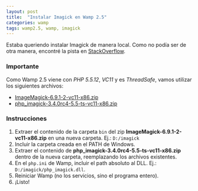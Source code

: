 ```yaml
---
layout: post
title:  "Instalar Imagick en Wamp 2.5"
categories: wamp
tags: wamp2.5, wamp, imagick
---
```


Estaba queriendo instalar Imagick de manera local. Como no podía ser de otra manera, encontré la pista en [StackOverflow](http://stackoverflow.com/a/26265214).

### Importante
Como Wamp 2.5 viene con _PHP 5.5.12_, _VC11_ y es _ThreadSafe_, vamos utilizar los siguientes archivos:

* [ImageMagick-6.9.1-2-vc11-x86.zip](http://windows.php.net/downloads/pecl/deps/ImageMagick-6.9.1-2-vc11-x86.zip)
* [php_imagick-3.4.0rc4-5.5-ts-vc11-x86.zip](http://windows.php.net/downloads/pecl/releases/imagick/3.4.0rc4/php_imagick-3.4.0rc4-5.5-ts-vc11-x86.zip)

### Instrucciones
1. Extraer el contenido de la carpeta `bin` del zip **ImageMagick-6.9.1-2-vc11-x86.zip** en una nueva carpeta. Ej.: `D:/imagick`
1. Incluir la carpeta creada en el PATH de Windows.
1. Extraer el contenido de **php_imagick-3.4.0rc4-5.5-ts-vc11-x86.zip** dentro de la nueva carpeta, reemplazando los archivos existentes.
1. En el `php.ini` de Wamp, incluir el path absoluto al DLL. Ej.: `D:/imagick/php_imagick.dll`.
1. Reiniciar Wamp (no los servicios, sino el programa entero).
1. ¡Listo!
